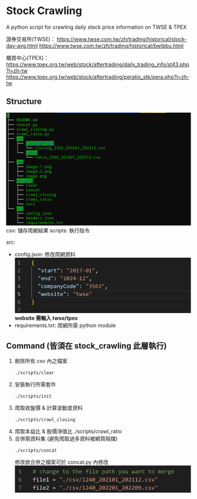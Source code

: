 # Stock Crawling

A python script for crawling daily stock price information on TWSE & TPEX

證券交易所(TWSE)：
https://www.twse.com.tw/zh/trading/historical/stock-day-avg.html
https://www.twse.com.tw/zh/trading/historical/bwibbu.html

櫃買中心(TPEX)：
https://www.tpex.org.tw/web/stock/aftertrading/daily_trading_info/st43.php?l=zh-tw
https://www.tpex.org.tw/web/stock/aftertrading/peratio_stk/pera.php?l=zh-tw

## Structure

![Alt text](./img/image.png)
csv: 儲存爬網結果
scripts: 執行指令

src:

- config.json: 修改爬網資料
  ![Alt text](./img/image-1.png)
  **website 需輸入 twse/tpex**
- requirements.txt: 爬網所需 python module

## Command (皆須在 stock_crawling 此層執行)

1. 刪除所有 csv 內之檔案
   ```
   ./scripts/clear
   ```
2. 安裝執行所需套件
   ```
   ./scripts/init
   ```
3. 爬取收盤價 & 計算波動度資料
   ```
   ./scripts/crawl_closing
   ```
4. 爬取本益比 & 股價淨值比
   ./scripts/crawl_ratio
5. 合併兩資料集 (避免爬取過多資料被網頁阻擋)
   ```
   ./scripts/concat
   ```
   修改欲合併之檔案可於 concat.py 內修改
   ![Alt text](./img/image-2.png)
